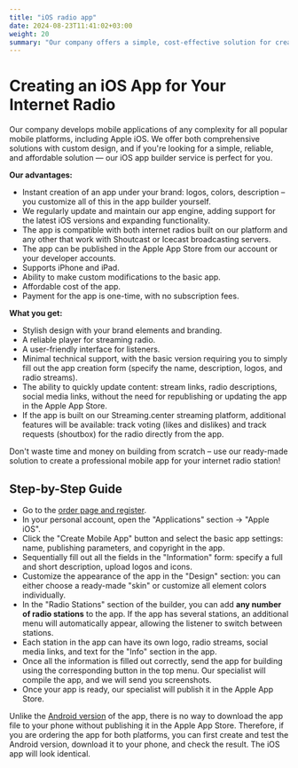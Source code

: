 ```yaml
---
title: "iOS radio app"
date: 2024-08-23T11:41:02+03:00
weight: 20
summary: "Our company offers a simple, cost-effective solution for creating custom iOS apps for internet radio stations, featuring easy customization, support for Shoutcast and Icecast streaming, and no subscription fees."
---
```


# Creating an iOS App for Your Internet Radio
Our company develops mobile applications of any complexity for all popular mobile platforms, including Apple iOS. We offer both comprehensive solutions with custom design, and if you're looking for a simple, reliable, and affordable solution — our iOS app builder service is perfect for you.

**Our advantages:**
- Instant creation of an app under your brand: logos, colors, description – you customize all of this in the app builder yourself.
- We regularly update and maintain our app engine, adding support for the latest iOS versions and expanding functionality.
- The app is compatible with both internet radios built on our platform and any other that work with Shoutcast or Icecast broadcasting servers.
- The app can be published in the Apple App Store from our account or your developer accounts.
- Supports iPhone and iPad.
- Ability to make custom modifications to the basic app.
- Affordable cost of the app.
- Payment for the app is one-time, with no subscription fees.

**What you get:**
- Stylish design with your brand elements and branding.
- A reliable player for streaming radio.
- A user-friendly interface for listeners.
- Minimal technical support, with the basic version requiring you to simply fill out the app creation form (specify the name, description, logos, and radio streams).
- The ability to quickly update content: stream links, radio descriptions, social media links, without the need for republishing or updating the app in the Apple App Store.
- If the app is built on our Streaming.center streaming platform, additional features will be available: track voting (likes and dislikes) and track requests (shoutbox) for the radio directly from the app.

Don't waste time and money on building from scratch – use our ready-made solution to create a professional mobile app for your internet radio station!

## Step-by-Step Guide
- Go to the <a href="https://app.streaming.center/login/" target="_blank">order page and register</a>.
- In your personal account, open the "Applications" section -> "Apple iOS".
- Click the "Create Mobile App" button and select the basic app settings: name, publishing parameters, and copyright in the app.
- Sequentially fill out all the fields in the "Information" form: specify a full and short description, upload logos and icons.
- Customize the appearance of the app in the "Design" section: you can either choose a ready-made "skin" or customize all element colors individually.
- In the "Radio Stations" section of the builder, you can add **any number of radio stations** to the app. If the app has several stations, an additional menu will automatically appear, allowing the listener to switch between stations.
- Each station in the app can have its own logo, radio streams, social media links, and text for the "Info" section in the app.
- Once all the information is filled out correctly, send the app for building using the corresponding button in the top menu. Our specialist will compile the app, and we will send you screenshots.
- Once your app is ready, our specialist will publish it in the Apple App Store.

Unlike the [Android version](/docs/apps/android) of the app, there is no way to download the app file to your phone without publishing it in the Apple App Store. Therefore, if you are ordering the app for both platforms, you can first create and test the Android version, download it to your phone, and check the result. The iOS app will look identical.